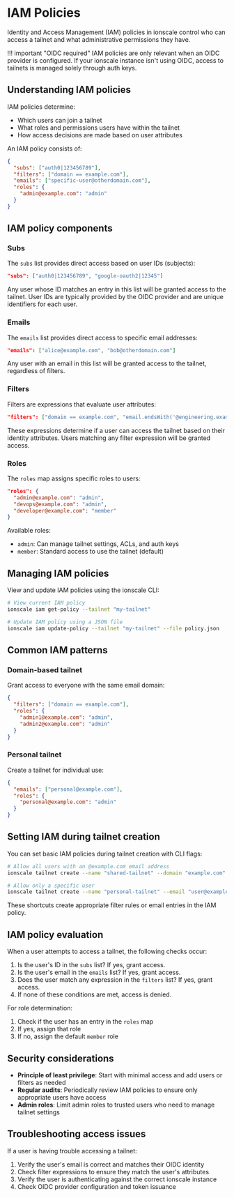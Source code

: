 # IAM Policies

Identity and Access Management (IAM) policies in ionscale control who can access a tailnet and what administrative permissions they have.

!!! important "OIDC required"
    IAM policies are only relevant when an OIDC provider is configured. If your ionscale instance isn't using OIDC, access to tailnets is managed solely through auth keys.

## Understanding IAM policies

IAM policies determine:

- Which users can join a tailnet
- What roles and permissions users have within the tailnet
- How access decisions are made based on user attributes

An IAM policy consists of:

```json
{
  "subs": ["auth0|123456789"],
  "filters": ["domain == example.com"],
  "emails": ["specific-user@otherdomain.com"],
  "roles": {
    "admin@example.com": "admin"
  }
}
```

## IAM policy components

### Subs

The `subs` list provides direct access based on user IDs (subjects):

```json
"subs": ["auth0|123456789", "google-oauth2|12345"]
```

Any user whose ID matches an entry in this list will be granted access to the tailnet. User IDs are typically provided by the OIDC provider and are unique identifiers for each user.

### Emails

The `emails` list provides direct access to specific email addresses:

```json
"emails": ["alice@example.com", "bob@otherdomain.com"]
```

Any user with an email in this list will be granted access to the tailnet, regardless of filters.

### Filters

Filters are expressions that evaluate user attributes:

```json
"filters": ["domain == example.com", "email.endsWith('@engineering.example.com')"]
```

These expressions determine if a user can access the tailnet based on their identity attributes. Users matching any filter expression will be granted access.

### Roles

The `roles` map assigns specific roles to users:

```json
"roles": {
  "admin@example.com": "admin",
  "devops@example.com": "admin",
  "developer@example.com": "member"
}
```

Available roles:
- `admin`: Can manage tailnet settings, ACLs, and auth keys
- `member`: Standard access to use the tailnet (default)

## Managing IAM policies

View and update IAM policies using the ionscale CLI:

```bash
# View current IAM policy
ionscale iam get-policy --tailnet "my-tailnet"

# Update IAM policy using a JSON file
ionscale iam update-policy --tailnet "my-tailnet" --file policy.json
```

## Common IAM patterns

### Domain-based tailnet

Grant access to everyone with the same email domain:

```json
{
  "filters": ["domain == example.com"],
  "roles": {
    "admin1@example.com": "admin",
    "admin2@example.com": "admin"
  }
}
```

### Personal tailnet

Create a tailnet for individual use:

```json
{
  "emails": ["personal@example.com"],
  "roles": {
    "personal@example.com": "admin"
  }
}
```

## Setting IAM during tailnet creation

You can set basic IAM policies during tailnet creation with CLI flags:

```bash
# Allow all users with an @example.com email address
ionscale tailnet create --name "shared-tailnet" --domain "example.com"

# Allow only a specific user
ionscale tailnet create --name "personal-tailnet" --email "user@example.com"
```

These shortcuts create appropriate filter rules or email entries in the IAM policy.

## IAM policy evaluation

When a user attempts to access a tailnet, the following checks occur:

1. Is the user's ID in the `subs` list? If yes, grant access.
2. Is the user's email in the `emails` list? If yes, grant access.
3. Does the user match any expression in the `filters` list? If yes, grant access.
4. If none of these conditions are met, access is denied.

For role determination:

1. Check if the user has an entry in the `roles` map
2. If yes, assign that role
3. If no, assign the default `member` role

## Security considerations

- **Principle of least privilege**: Start with minimal access and add users or filters as needed
- **Regular audits**: Periodically review IAM policies to ensure only appropriate users have access
- **Admin roles**: Limit admin roles to trusted users who need to manage tailnet settings

## Troubleshooting access issues

If a user is having trouble accessing a tailnet:

1. Verify the user's email is correct and matches their OIDC identity
2. Check filter expressions to ensure they match the user's attributes
3. Verify the user is authenticating against the correct ionscale instance
4. Check OIDC provider configuration and token issuance